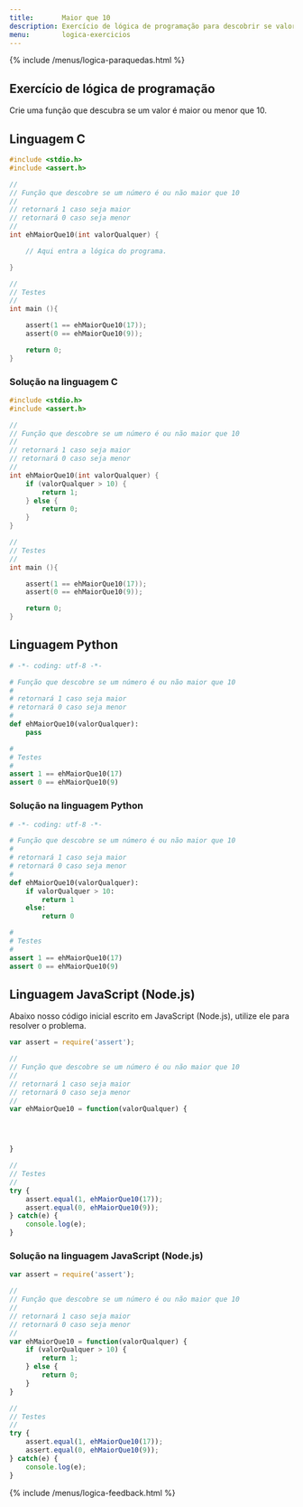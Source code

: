 ```yaml
---
title:       Maior que 10
description: Exercício de lógica de programação para descobrir se valor é maior ou menor que 10.
menu:        logica-exercicios
---
```


{% include /menus/logica-paraquedas.html %}

Exercício de lógica de programação
---
        
Crie uma função que descubra se um valor é maior ou menor que 10.



Linguagem C
---



```c
#include <stdio.h>
#include <assert.h>

//
// Função que descobre se um número é ou não maior que 10
//
// retornará 1 caso seja maior
// retornará 0 caso seja menor
//
int ehMaiorQue10(int valorQualquer) {

    // Aqui entra a lógica do programa.

}

//
// Testes
//
int main (){

    assert(1 == ehMaiorQue10(17));
    assert(0 == ehMaiorQue10(9));

    return 0;
}
```  
      

### Solução na linguagem C

```c
#include <stdio.h>
#include <assert.h>

//
// Função que descobre se um número é ou não maior que 10
//
// retornará 1 caso seja maior
// retornará 0 caso seja menor
//
int ehMaiorQue10(int valorQualquer) {
    if (valorQualquer > 10) {
        return 1;
    } else {
        return 0;
    }
}

//
// Testes
//
int main (){

    assert(1 == ehMaiorQue10(17));
    assert(0 == ehMaiorQue10(9));

    return 0;
}
```



Linguagem Python
---

```python
# -*- coding: utf-8 -*-

# Função que descobre se um número é ou não maior que 10
#
# retornará 1 caso seja maior
# retornará 0 caso seja menor
#
def ehMaiorQue10(valorQualquer):
    pass

#
# Testes
#
assert 1 == ehMaiorQue10(17)
assert 0 == ehMaiorQue10(9)
```


### Solução na linguagem Python


```python
# -*- coding: utf-8 -*-

# Função que descobre se um número é ou não maior que 10
#
# retornará 1 caso seja maior
# retornará 0 caso seja menor
#
def ehMaiorQue10(valorQualquer):
    if valorQualquer > 10:
        return 1
    else:
        return 0

#
# Testes
#
assert 1 == ehMaiorQue10(17)
assert 0 == ehMaiorQue10(9)
``` 


Linguagem JavaScript (Node.js)
---

Abaixo nosso código inicial escrito em JavaScript (Node.js), utilize ele para resolver o problema.


```javascript
var assert = require('assert');

//
// Função que descobre se um número é ou não maior que 10
//
// retornará 1 caso seja maior
// retornará 0 caso seja menor
//
var ehMaiorQue10 = function(valorQualquer) {




}

//
// Testes
//
try {
    assert.equal(1, ehMaiorQue10(17));
    assert.equal(0, ehMaiorQue10(9));
} catch(e) {
    console.log(e);
}

```


### Solução na linguagem JavaScript (Node.js)


```javascript
var assert = require('assert');

//
// Função que descobre se um número é ou não maior que 10
//
// retornará 1 caso seja maior
// retornará 0 caso seja menor
//
var ehMaiorQue10 = function(valorQualquer) {
    if (valorQualquer > 10) {
        return 1;
    } else {
        return 0;
    }
}

//
// Testes
//
try {
    assert.equal(1, ehMaiorQue10(17));
    assert.equal(0, ehMaiorQue10(9));
} catch(e) {
    console.log(e);
}

```

{% include /menus/logica-feedback.html %}